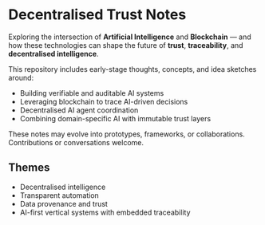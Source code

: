 # Decentralised Trust Notes

Exploring the intersection of **Artificial Intelligence** and **Blockchain** — and how these technologies can shape the future of **trust**, **traceability**, and **decentralised intelligence**.

This repository includes early-stage thoughts, concepts, and idea sketches around:

- Building verifiable and auditable AI systems
- Leveraging blockchain to trace AI-driven decisions
- Decentralised AI agent coordination
- Combining domain-specific AI with immutable trust layers

These notes may evolve into prototypes, frameworks, or collaborations. Contributions or conversations welcome.

## Themes

- Decentralised intelligence
- Transparent automation
- Data provenance and trust
- AI-first vertical systems with embedded traceability
